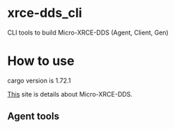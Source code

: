 # xrce-dds_cli
CLI tools to build Micro-XRCE-DDS (Agent, Client, Gen)

# How to use
cargo version is 1.72.1


[This](https://micro-xrce-dds.docs.eprosima.com/en/latest/introduction.html) site is details about Micro-XRCE-DDS.

## Agent tools
#### 
